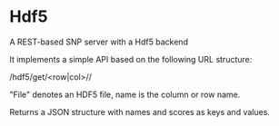 Hdf5
====

A REST-based SNP server with a Hdf5 backend

It implements a simple API based on the following URL structure:

/hdf5/get/&lt;row|col&gt;/<file>/<name>

"File" denotes an HDF5 file, name is the column or row name. 

Returns a JSON structure with names and scores as keys and values.
